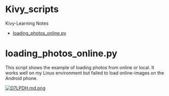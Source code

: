 # Kivy_scripts
Kivy-Learning Notes

- [loading_photos_online.py](#loading_photos_online)

<p id="loading_photos_online">

# loading_photos_online.py
</p>

This script shows the example of loading photos from online or local. It works well on my Linux environment but failed to load online-images on the Android phone.

[![D7LPDH.md.png](https://s3.ax1x.com/2020/12/03/D7LPDH.md.png)](https://imgchr.com/i/D7LPDH)
